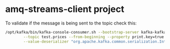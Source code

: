 # amq-streams-client project

To validate if the message is being sent to the topic check this:

```sh
/opt/kafka/bin/kafka-console-consumer.sh --bootstrap-server kafka-kafka-bootstrap:9092 \
        --topic test.prices --from-beginning --property print.key=true --property key.separator=" : " \
        --value-deserializer "org.apache.kafka.common.serialization.IntegerDeserializer"
```
